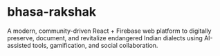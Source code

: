 # bhasa-rakshak
A modern, community-driven React + Firebase web platform to digitally preserve, document, and revitalize endangered Indian dialects using AI-assisted tools, gamification, and social collaboration.
